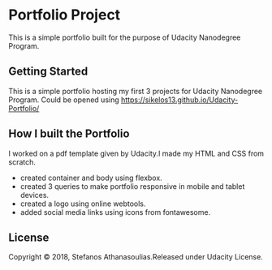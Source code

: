 # Portfolio Project
This is a simple portfolio built for the purpose of Udacity Nanodegree Program.

## Getting Started
This is a simple portfolio hosting my first 3 projects for Udacity Nanodegree Program. Could be opened using https://sikelos13.github.io/Udacity-Portfolio/

## How I built the Portfolio
I worked on a pdf template given by Udacity.I made my HTML and CSS from scratch.
* created container and body using flexbox.
* created 3 queries to make portfolio responsive in mobile and tablet devices.
* created a logo using online webtools.
* added social media links using icons from fontawesome.

## License
Copyright © 2018, Stefanos Athanasoulias.Released under Udacity License.
